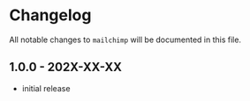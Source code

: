 # Changelog

All notable changes to `mailchimp` will be documented in this file.

## 1.0.0 - 202X-XX-XX

- initial release
